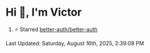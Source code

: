 <h1>Hi 👋, I'm Victor </h1>

<!--RECENT_ACTIVITY:start-->
1. ⭐ Starred [better-auth/better-auth](https://github.com/better-auth/better-auth)<br>
<!--RECENT_ACTIVITY:end-->

<!--RECENT_ACTIVITY:last_update-->
Last Updated: Saturday, August 16th, 2025, 2:39:08 PM
<!--RECENT_ACTIVITY:last_update_end-->
